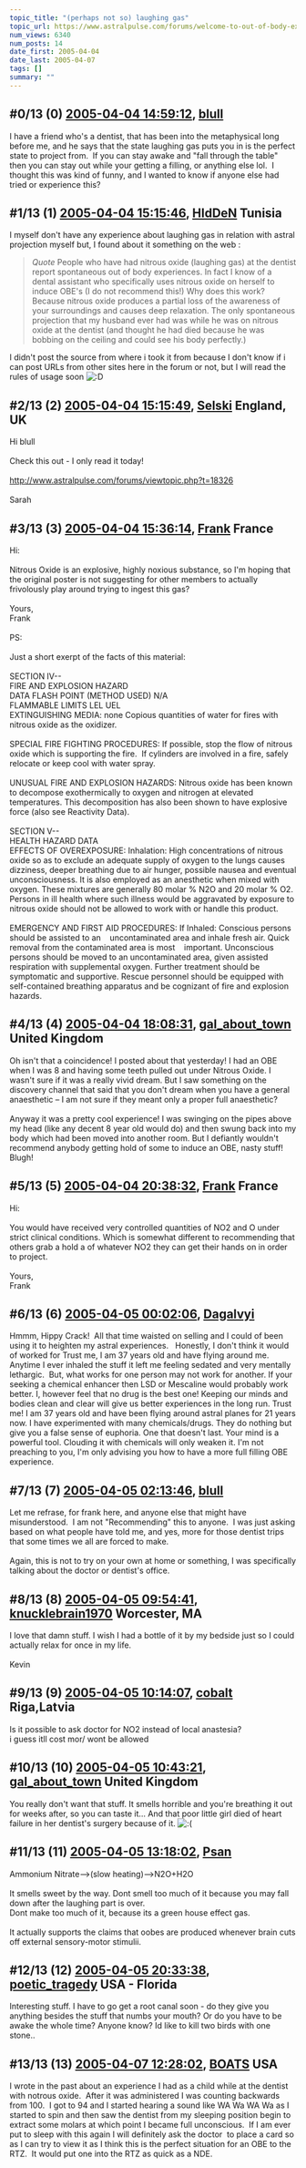 ```yaml
---
topic_title: "(perhaps not so) laughing gas"
topic_url: https://www.astralpulse.com/forums/welcome-to-out-of-body-experiences!/perhaps-not-so-laughing-gas
num_views: 6340
num_posts: 14
date_first: 2005-04-04
date_last: 2005-04-07
tags: []
summary: ""
---
```


## \#0/13 (0) [2005-04-04 14:59:12](https://www.astralpulse.com/forums/index.php?msg=158947), [blull](https://www.astralpulse.com/forums/profile/?u=8388)  ##
<section>
I have a friend who's a dentist, that has been into the metaphysical long before me, and he says that the state laughing gas puts you in is the perfect state to project from.  If you can stay awake and "fall through the table" then you can stay out while your getting a filling, or anything else lol.  I thought this was kind of funny, and I wanted to know if anyone else had tried or experience this?
</section>

## \#1/13 (1) [2005-04-04 15:15:46](https://www.astralpulse.com/forums/index.php?msg=158949), [HIdDeN](https://www.astralpulse.com/forums/profile/?u=8655) Tunisia ##
<section>
I myself don't have any experience about laughing gas in relation with astral projection myself but, I found about it something on the web :
<br>
<blockquote class="bbc_standard_quote">
 <cite>
  Quote
 </cite>
 People who have had nitrous oxide (laughing gas) at the dentist report spontaneous out of body experiences. In fact I know of a dental assistant who specifically uses nitrous oxide on herself to induce OBE's (I do not recommend this!) Why does this work? Because nitrous oxide produces a partial loss of the awareness of your surroundings and causes deep relaxation. The only spontaneous projection that my husband ever had was while he was on nitrous oxide at the dentist (and thought he had died because he was bobbing on the ceiling and could see his body perfectly.)
</blockquote>
I didn't post the source from where i took it from because I don't know if i can post URLs from other sites here in the forum or not, but I will read the rules of usage soon
<img alt=":D" class="smiley" src="https://www.astralpulse.com/forums/Smileys/fugue/cheesy.png" title="Cheesy"/>
</section>

## \#2/13 (2) [2005-04-04 15:15:49](https://www.astralpulse.com/forums/index.php?msg=158950), [Selski](https://www.astralpulse.com/forums/profile/?u=6012) England, UK ##
<section>
Hi blull
<br>
<br>
Check this out - I only read it today!
<br>
<br>
<a class="bbc_link" href="http://www.astralpulse.com/forums/viewtopic.php?t=18326" rel="noopener" target="_blank">
 http://www.astralpulse.com/forums/viewtopic.php?t=18326
</a>
<br>
<br>
Sarah
</section>

## \#3/13 (3) [2005-04-04 15:36:14](https://www.astralpulse.com/forums/index.php?msg=158957), [Frank](https://www.astralpulse.com/forums/profile/?u=359) France ##
<section>
Hi:
<br>
<br>
Nitrous Oxide is an explosive, highly noxious substance, so I'm hoping that the original poster is not suggesting for other members to actually frivolously play around trying to ingest this gas?
<br>
<br>
Yours,
<br>
Frank
<br>
<br>
PS:
<br>
<br>
Just a short exerpt of the facts of this material:
<br>
<br>
SECTION IV--
<br>
FIRE AND EXPLOSION HAZARD
<br>
DATA FLASH POINT (METHOD USED) N/A
<br>
FLAMMABLE LIMITS LEL UEL
<br>
EXTINGUISHING MEDIA: none Copious quantities of water for fires with nitrous oxide as the oxidizer.
<br>
<br>
SPECIAL FIRE FIGHTING PROCEDURES: If possible, stop the flow of nitrous oxide which is supporting the fire.  If cylinders are involved in a fire, safely relocate or keep cool with water spray.
<br>
<br>
UNUSUAL FIRE AND EXPLOSION HAZARDS: Nitrous oxide has been known to decompose exothermically to oxygen and nitrogen at elevated temperatures. This decomposition has also been shown to have explosive force (also see Reactivity Data).
<br>
<br>
SECTION V--
<br>
HEALTH HAZARD DATA
<br>
EFFECTS OF OVEREXPOSURE: Inhalation: High concentrations of nitrous oxide so as to exclude an adequate supply of oxygen to the lungs causes dizziness, deeper breathing due to air hunger, possible nausea and eventual unconsciousness. It is also employed as an anesthetic when mixed with oxygen. These mixtures are generally 80 molar % N2O and 20 molar % O2. Persons in ill health where such illness would be aggravated by exposure to nitrous oxide should not be allowed to work with or handle this product.
<br>
<br>
EMERGENCY AND FIRST AID PROCEDURES: If Inhaled: Conscious persons should be assisted to an    uncontaminated area and inhale fresh air. Quick removal from the contaminated area is most    important. Unconscious persons should be moved to an uncontaminated area, given assisted respiration with supplemental oxygen. Further treatment should be symptomatic and supportive. Rescue personnel should be equipped with self-contained breathing apparatus and be cognizant of fire and explosion hazards.
</section>

## \#4/13 (4) [2005-04-04 18:08:31](https://www.astralpulse.com/forums/index.php?msg=158986), [gal_about_town](https://www.astralpulse.com/forums/profile/?u=8764) United Kingdom ##
<section>
Oh isn't that a coincidence! I posted about that yesterday! I had an OBE when I was 8 and having some teeth pulled out under Nitrous Oxide. I wasn't sure if it was a really vivid dream. But I saw something on the discovery channel that said that you don't dream when you have a general anaesthetic – I am not sure if they meant only a proper full anaesthetic?
<br>
<br>
Anyway it was a pretty cool experience! I was swinging on the pipes above my head (like any decent 8 year old would do) and then swung back into my body which had been moved into another room. But I defiantly wouldn't recommend anybody getting hold of some to induce an OBE, nasty stuff! Blugh!
</section>

## \#5/13 (5) [2005-04-04 20:38:32](https://www.astralpulse.com/forums/index.php?msg=159004), [Frank](https://www.astralpulse.com/forums/profile/?u=359) France ##
<section>
Hi:
<br>
<br>
You would have received very controlled quantities of NO2 and O under strict clinical conditions. Which is somewhat different to recommending that others grab a hold a of whatever NO2 they can get their hands on in order to project.
<br>
<br>
Yours,
<br>
Frank
</section>

## \#6/13 (6) [2005-04-05 00:02:06](https://www.astralpulse.com/forums/index.php?msg=159025), [Dagalvyi](https://www.astralpulse.com/forums/profile/?u=8737)  ##
<section>
Hmmm, Hippy Crack!  All that time waisted on selling and I could of been using it to heighten my astral experiences.   Honestly, I don't think it would of worked for Trust me, I am 37 years old and have flying around me. Anytime I ever inhaled the stuff it left me feeling sedated and very mentally lethargic.  But, what works for one person may not work for another. If your seeking a chemical enhancer then LSD or Mescaline would probably work better. I, however feel that no drug is the best one! Keeping our minds and bodies clean and clear will give us better experiences in the long run. Trust me! I am 37 years old and have been flying around astral planes for 21 years now. I have experimented with many chemicals/drugs. They do nothing but give you a false sense of euphoria. One that doesn't last. Your mind is a powerful tool. Clouding it with chemicals will only weaken it. I'm not preaching to you, I'm only advising you how to have a more full filling OBE experience.
</section>

## \#7/13 (7) [2005-04-05 02:13:46](https://www.astralpulse.com/forums/index.php?msg=159039), [blull](https://www.astralpulse.com/forums/profile/?u=8388)  ##
<section>
Let me refrase, for frank here, and anyone else that might have misunderstood.  I am not "Recommending" this to anyone.  I was just asking based on what people have told me, and yes, more for those dentist trips that some times we all are forced to make.
<br>
<br>
Again, this is not to try on your own at home or something, I was specifically talking about the doctor or dentist's office.
</section>

## \#8/13 (8) [2005-04-05 09:54:41](https://www.astralpulse.com/forums/index.php?msg=159070), [knucklebrain1970](https://www.astralpulse.com/forums/profile/?u=7282) Worcester, MA ##
<section>
I love that damn stuff. I wish I had a bottle of it by my bedside just so I could actually relax for once in my life.
<br>
<br>
Kevin
</section>

## \#9/13 (9) [2005-04-05 10:14:07](https://www.astralpulse.com/forums/index.php?msg=159071), [cobalt](https://www.astralpulse.com/forums/profile/?u=7538) Riga,Latvia ##
<section>
Is it possible to ask doctor for NO2 instead of local anastesia?
<br>
i guess itll cost mor/ wont be allowed
</section>

## \#10/13 (10) [2005-04-05 10:43:21](https://www.astralpulse.com/forums/index.php?msg=159075), [gal_about_town](https://www.astralpulse.com/forums/profile/?u=8764) United Kingdom ##
<section>
You really don't want that stuff. It smells horrible and you're breathing it out for weeks after, so you can taste it... And that poor little girl died of heart failure in her dentist's surgery because of it.
<img alt=":(" class="smiley" src="https://www.astralpulse.com/forums/Smileys/fugue/sad.png" title="Sad"/>
</section>

## \#11/13 (11) [2005-04-05 13:18:02](https://www.astralpulse.com/forums/index.php?msg=159091), [Psan](https://www.astralpulse.com/forums/profile/?u=7878)  ##
<section>
Ammonium Nitrate--&gt;(slow heating)--&gt;N2O+H2O
<br>
<br>
It smells sweet by the way. Dont smell too much of it because you may fall down after the laughing part is over.
<br>
Dont make too much of it, because its a green house effect gas.
<br>
<br>
It actually supports the claims that oobes are produced whenever brain cuts off external sensory-motor stimulii.
</section>

## \#12/13 (12) [2005-04-05 20:33:38](https://www.astralpulse.com/forums/index.php?msg=159147), [poetic_tragedy](https://www.astralpulse.com/forums/profile/?u=6591) USA - Florida ##
<section>
Interesting stuff. I have to go get a root canal soon - do they give you anything besides the stuff that numbs your mouth? Or do you have to be awake the whole time? Anyone know? Id like to kill two birds with one stone..
</section>

## \#13/13 (13) [2005-04-07 12:28:02](https://www.astralpulse.com/forums/index.php?msg=159320), [BOATS](https://www.astralpulse.com/forums/profile/?u=4755) USA ##
<section>
I wrote in the past about an experience I had as a child while at the dentist with notrous oxide.  After it was administered I was counting backwards from 100.  I got to 94 and I started hearing a sound like WA Wa WA Wa as I started to spin and then saw the dentist from my sleeping position begin to extract some molars at which point I became full unconscious.  If I am ever put to sleep with this again I will definitely ask the doctor  to place a card so as I can try to view it as I think this is the perfect situation for an OBE to the RTZ.  It would put one into the RTZ as quick as a NDE.
</section>
